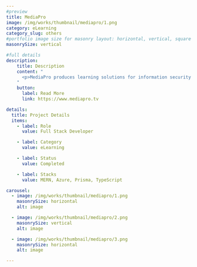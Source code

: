 ```yaml
---
#preview
title: MediaPro
image: /img/works/thumbnail/mediapro/1.png
category: eLearning
category_slug: others
#portfolio image size for masonry layout: horizontal, vertical, square
masonrySize: vertical

#full details
description:
    title: Description
    content: "
      <p>MediaPro produces learning solutions for information security and privacy awareness as well as compliance training materials. I worked as a full stack developer building UI with React.js and backend using Node.js, Express, MongoDB.</p>
    "
    button:
      label: Read More
      link: https://www.mediapro.tv

details:
  title: Project Details
  items:
    - label: Role
      value: Full Stack Developer

    - label: Category
      value: eLearning

    - label: Status
      value: Completed

    - label: Stacks
      value: MERN, Azure, Prisma, TypeScript

carousel:
  - image: /img/works/thumbnail/mediapro/1.png
    masonrySize: horizontal
    alt: image

  - image: /img/works/thumbnail/mediapro/2.png
    masonrySize: vertical
    alt: image

  - image: /img/works/thumbnail/mediapro/3.png
    masonrySize: horizontal
    alt: image

---
```

